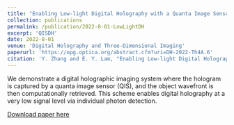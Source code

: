 ```yaml
---
title: "Enabling Low-light Digital Holography with a Quanta Image Sensor"
collection: publications
permalink: /publication/2022-8-01-LowLightDH
excerpt: 'QISDH'
date: 2022-8-01
venue: 'Digital Holography and Three-Dimensional Imaging'
paperurl: 'https://opg.optica.org/abstract.cfm?uri=DH-2022-Th4A.6'
citation: 'Y. Zhang and E. Y. Lam, "Enabling Low-light Digital Holography with a Quanta Image Sensor," in Digital Holography and 3-D Imaging 2022, D. Chu, J. Park, C. Cheng, and P. Ferraro, eds., Technical Digest Series (Optica Publishing Group, 2022), paper Th4A.6.'
---
```

We demonstrate a digital holographic imaging system where the hologram is
captured by a quanta image sensor (QIS), and the object wavefront is then computationally
retrieved. This scheme enables digital holography at a very low signal level via individual
photon detection.

[Download paper here](https://opg.optica.org/abstract.cfm?uri=DH-2022-Th4A.6)

